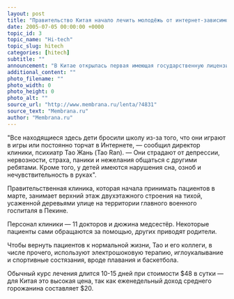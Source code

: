 ```yaml
---
layout: post
title: "Правительство Китая начало лечить молодёжь от интернет-зависимости"
date: 2005-07-05 00:00:00 +0000
topic_id: 3
topic_name: "Hi-tech"
topic_slug: hitech
categories: [hitech]
subtitle: ""
announcement: "В Китае открылась первая имеющая государственную лицензию клиника для лечения подростков, страдающих от так называемой интернет-зависимости. Пока в ней оказывают помощь всего 12 пациентам в возрасте от 14 до 24 лет, тогда как, согласно оценкам медиков, количество китайских \"онлайновых наркоманов\" может достигать 2,5 миллионов человек."
additional_content: ""
photo_filename: ""
photo_width: 0
photo_height: 0
photo_alt: ""
source_url: "http://www.membrana.ru/lenta/?4831"
source_text: "Membrana.ru"
author: "Membrana.ru"
---
```

"Все находящиеся здесь дети бросили школу из-за того, что они играют в игры или постоянно торчат в Интернете, — сообщил директор клиники, психиатр Тао Жань (Tao Ran). — Они страдают от депрессии, нервозности, страха, паники и нежелания общаться с другими ребятами. Кроме того, у детей имеются нарушения сна, озноб и нечувствительность в руках".

Правительственная клиника, которая начала принимать пациентов в марте, занимает верхний этаж двухэтажного строения на тихой, усаженной деревьями улице на территории главного военного госпиталя в Пекине.

Персонал клиники — 11 докторов и дюжина медсестёр. Некоторые пациенты сами обращаются за помощью, других приводят родители.

Чтобы вернуть пациентов к нормальной жизни, Тао и его коллеги, в числе прочего, используют электрошоковую терапию, иглоукалывание и спортивные состязания, вроде плавания и баскетбола.

Обычный курс лечения длится 10-15 дней при стоимости $48 в сутки — для Китая это высокая цена, так как еженедельный доход среднего горожанина составляет $20.
